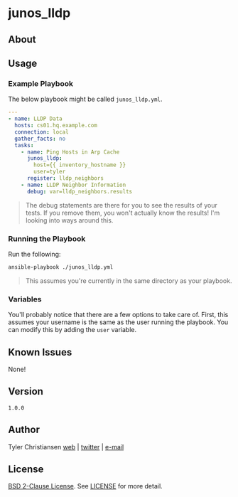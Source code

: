 # junos_lldp

## About

## Usage

### Example Playbook

The below playbook might be called `junos_lldp.yml`.

```yaml
---
- name: LLDP Data
  hosts: cs01.hq.example.com
  connection: local
  gather_facts: no
  tasks:
    - name: Ping Hosts in Arp Cache
      junos_lldp:
        host={{ inventory_hostname }}
        user=tyler
      register: lldp_neighbors
    - name: LLDP Neighbor Information
      debug: var=lldp_neighbors.results
```

> The debug statements are there for you to see the results of your
> tests.  If you remove them, you won't actually know the results!  I'm
> looking into ways around this.

### Running the Playbook

Run the following:

```bash
ansible-playbook ./junos_lldp.yml
```

> This assumes you're currently in the same directory as your playbook.

### Variables

You'll probably notice that there are a few options to take care of.
First, this assumes your username is the same as the user running the
playbook.  You can modify this by adding the `user` variable.

## Known Issues

None!

## Version

`1.0.0`

## Author

Tyler Christiansen [web][1] | [twitter][2] |
<a href="mailto:tyler@oss-stack.io?GitHub - ansible-junos-extras">e-mail</a>

## License

[BSD 2-Clause License][3].  See [LICENSE][4] for more detail.

[1]: http://oss-stack.io/ "OSS Stack"
[2]: https://twitter.com/oss_stack "Tyler Christiansen (@oss_stack) on Twitter"
[3]: http://opensource.org/licenses/BSD-2-Clause "BSD 2-Clause License"
[4]: LICENSE "BSD 2-Clause License"
